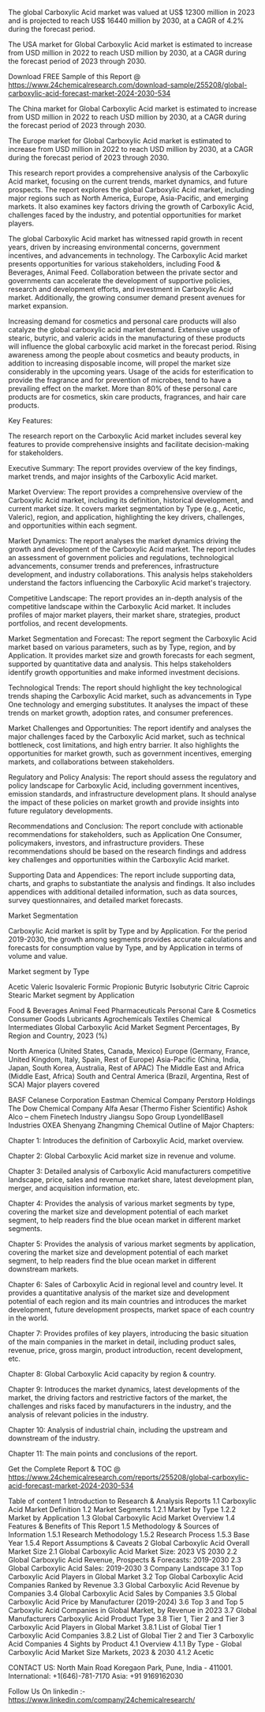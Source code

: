 The global Carboxylic Acid market was valued at US$ 12300 million in 2023 and is projected to reach US$ 16440 million by 2030, at a CAGR of 4.2% during the forecast period.

The USA market for Global Carboxylic Acid market is estimated to increase from USD million in 2022 to reach USD million by 2030, at a CAGR during the forecast period of 2023 through 2030.

Download FREE Sample of this Report @ https://www.24chemicalresearch.com/download-sample/255208/global-carboxylic-acid-forecast-market-2024-2030-534

The China market for Global Carboxylic Acid market is estimated to increase from USD million in 2022 to reach USD million by 2030, at a CAGR during the forecast period of 2023 through 2030.

The Europe market for Global Carboxylic Acid market is estimated to increase from USD million in 2022 to reach USD million by 2030, at a CAGR during the forecast period of 2023 through 2030.

This research report provides a comprehensive analysis of the Carboxylic Acid market, focusing on the current trends, market dynamics, and future prospects. The report explores the global Carboxylic Acid market, including major regions such as North America, Europe, Asia-Pacific, and emerging markets. It also examines key factors driving the growth of Carboxylic Acid, challenges faced by the industry, and potential opportunities for market players.

The global Carboxylic Acid market has witnessed rapid growth in recent years, driven by increasing environmental concerns, government incentives, and advancements in technology. The Carboxylic Acid market presents opportunities for various stakeholders, including Food & Beverages, Animal Feed. Collaboration between the private sector and governments can accelerate the development of supportive policies, research and development efforts, and investment in Carboxylic Acid market. Additionally, the growing consumer demand present avenues for market expansion.

Increasing demand for cosmetics and personal care products will also catalyze the global carboxylic acid market demand. Extensive usage of stearic, butyric, and valeric acids in the manufacturing of these products will influence the global carboxylic acid market in the forecast period. Rising awareness among the people about cosmetics and beauty products, in addition to increasing disposable income, will propel the market size considerably in the upcoming years. Usage of the acids for esterification to provide the fragrance and for prevention of microbes, tend to have a prevailing effect on the market. More than 80% of these personal care products are for cosmetics, skin care products, fragrances, and hair care products.

Key Features:

The research report on the Carboxylic Acid market includes several key features to provide comprehensive insights and facilitate decision-making for stakeholders.

Executive Summary: The report provides overview of the key findings, market trends, and major insights of the Carboxylic Acid market.

Market Overview: The report provides a comprehensive overview of the Carboxylic Acid market, including its definition, historical development, and current market size. It covers market segmentation by Type (e.g., Acetic, Valeric), region, and application, highlighting the key drivers, challenges, and opportunities within each segment.

Market Dynamics: The report analyses the market dynamics driving the growth and development of the Carboxylic Acid market. The report includes an assessment of government policies and regulations, technological advancements, consumer trends and preferences, infrastructure development, and industry collaborations. This analysis helps stakeholders understand the factors influencing the Carboxylic Acid market's trajectory.

Competitive Landscape: The report provides an in-depth analysis of the competitive landscape within the Carboxylic Acid market. It includes profiles of major market players, their market share, strategies, product portfolios, and recent developments.

Market Segmentation and Forecast: The report segment the Carboxylic Acid market based on various parameters, such as by Type, region, and by Application. It provides market size and growth forecasts for each segment, supported by quantitative data and analysis. This helps stakeholders identify growth opportunities and make informed investment decisions.

Technological Trends: The report should highlight the key technological trends shaping the Carboxylic Acid market, such as advancements in Type One technology and emerging substitutes. It analyses the impact of these trends on market growth, adoption rates, and consumer preferences.

Market Challenges and Opportunities: The report identify and analyses the major challenges faced by the Carboxylic Acid market, such as technical bottleneck, cost limitations, and high entry barrier. It also highlights the opportunities for market growth, such as government incentives, emerging markets, and collaborations between stakeholders.

Regulatory and Policy Analysis: The report should assess the regulatory and policy landscape for Carboxylic Acid, including government incentives, emission standards, and infrastructure development plans. It should analyse the impact of these policies on market growth and provide insights into future regulatory developments.

Recommendations and Conclusion: The report conclude with actionable recommendations for stakeholders, such as Application One Consumer, policymakers, investors, and infrastructure providers. These recommendations should be based on the research findings and address key challenges and opportunities within the Carboxylic Acid market.

Supporting Data and Appendices: The report include supporting data, charts, and graphs to substantiate the analysis and findings. It also includes appendices with additional detailed information, such as data sources, survey questionnaires, and detailed market forecasts.

Market Segmentation

Carboxylic Acid market is split by Type and by Application. For the period 2019-2030, the growth among segments provides accurate calculations and forecasts for consumption value by Type, and by Application in terms of volume and value.

Market segment by Type

Acetic
Valeric
Isovaleric
Formic
Propionic
Butyric
Isobutyric
Citric
Caproic
Stearic
Market segment by Application

Food & Beverages
Animal Feed
Pharmaceuticals
Personal Care & Cosmetics
Consumer Goods
Lubricants
Agrochemicals
Textiles
Chemical Intermediates
Global Carboxylic Acid Market Segment Percentages, By Region and Country, 2023 (%)

North America (United States, Canada, Mexico)
Europe (Germany, France, United Kingdom, Italy, Spain, Rest of Europe)
Asia-Pacific (China, India, Japan, South Korea, Australia, Rest of APAC)
The Middle East and Africa (Middle East, Africa)
South and Central America (Brazil, Argentina, Rest of SCA)
Major players covered

BASF
Celanese Corporation
Eastman Chemical Company
Perstorp Holdings
The Dow Chemical Company
Alfa Aesar (Thermo Fisher Scientific)
Ashok Alco – chem
Finetech Industry
Jiangsu Sopo Group
LyondellBasell Industries
OXEA
Shenyang Zhangming Chemical
Outline of Major Chapters:

Chapter 1: Introduces the definition of Carboxylic Acid, market overview.

Chapter 2: Global Carboxylic Acid market size in revenue and volume.

Chapter 3: Detailed analysis of Carboxylic Acid manufacturers competitive landscape, price, sales and revenue market share, latest development plan, merger, and acquisition information, etc.

Chapter 4: Provides the analysis of various market segments by type, covering the market size and development potential of each market segment, to help readers find the blue ocean market in different market segments.

Chapter 5: Provides the analysis of various market segments by application, covering the market size and development potential of each market segment, to help readers find the blue ocean market in different downstream markets.

Chapter 6: Sales of Carboxylic Acid in regional level and country level. It provides a quantitative analysis of the market size and development potential of each region and its main countries and introduces the market development, future development prospects, market space of each country in the world.

Chapter 7: Provides profiles of key players, introducing the basic situation of the main companies in the market in detail, including product sales, revenue, price, gross margin, product introduction, recent development, etc.

Chapter 8: Global Carboxylic Acid capacity by region & country.

Chapter 9: Introduces the market dynamics, latest developments of the market, the driving factors and restrictive factors of the market, the challenges and risks faced by manufacturers in the industry, and the analysis of relevant policies in the industry.

Chapter 10: Analysis of industrial chain, including the upstream and downstream of the industry.

Chapter 11: The main points and conclusions of the report.

Get the Complete Report & TOC @ https://www.24chemicalresearch.com/reports/255208/global-carboxylic-acid-forecast-market-2024-2030-534

Table of content
1 Introduction to Research & Analysis Reports
1.1 Carboxylic Acid Market Definition
1.2 Market Segments
1.2.1 Market by Type
1.2.2 Market by Application
1.3 Global Carboxylic Acid Market Overview
1.4 Features & Benefits of This Report
1.5 Methodology & Sources of Information
1.5.1 Research Methodology
1.5.2 Research Process
1.5.3 Base Year
1.5.4 Report Assumptions & Caveats
2 Global Carboxylic Acid Overall Market Size
2.1 Global Carboxylic Acid Market Size: 2023 VS 2030
2.2 Global Carboxylic Acid Revenue, Prospects & Forecasts: 2019-2030
2.3 Global Carboxylic Acid Sales: 2019-2030
3 Company Landscape
3.1 Top Carboxylic Acid Players in Global Market
3.2 Top Global Carboxylic Acid Companies Ranked by Revenue
3.3 Global Carboxylic Acid Revenue by Companies
3.4 Global Carboxylic Acid Sales by Companies
3.5 Global Carboxylic Acid Price by Manufacturer (2019-2024)
3.6 Top 3 and Top 5 Carboxylic Acid Companies in Global Market, by Revenue in 2023
3.7 Global Manufacturers Carboxylic Acid Product Type
3.8 Tier 1, Tier 2 and Tier 3 Carboxylic Acid Players in Global Market
3.8.1 List of Global Tier 1 Carboxylic Acid Companies
3.8.2 List of Global Tier 2 and Tier 3 Carboxylic Acid Companies
4 Sights by Product
4.1 Overview
4.1.1 By Type - Global Carboxylic Acid Market Size Markets, 2023 & 2030
4.1.2 Acetic

CONTACT US:
North Main Road Koregaon Park, Pune, India - 411001.
International: +1(646)-781-7170
Asia: +91 9169162030

Follow Us On linkedin :- https://www.linkedin.com/company/24chemicalresearch/

